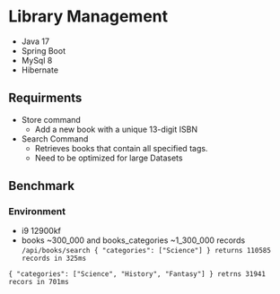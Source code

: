 # Library Management
* Java 17
* Spring Boot
* MySql 8
* Hibernate
## Requirments
* Store command
  * Add a new book with a unique 13-digit ISBN
* Search Command
  *  Retrieves books that contain all specified tags.
  * Need to be optimized for large Datasets
## Benchmark
### Environment
* i9 12900kf
* books ~300_000 and books_categories ~1_300_000 records
``
/api/books/search
{
    "categories": ["Science"]
}
 returns 110585 records in 325ms
``


`{
    "categories": ["Science", "History", "Fantasy"]
}
retrns 31941 recors in 701ms`